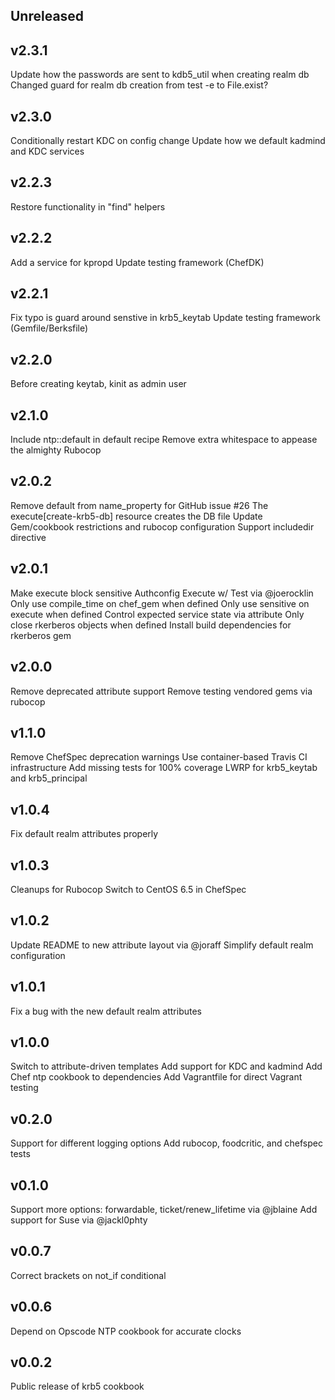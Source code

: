 ## Unreleased

## v2.3.1
  Update how the passwords are sent to kdb5_util when creating realm db
  Changed guard for realm db creation from test -e to File.exist?

## v2.3.0
  Conditionally restart KDC on config change
  Update how we default kadmind and KDC services

## v2.2.3
  Restore functionality in "find" helpers

## v2.2.2
  Add a service for kpropd
  Update testing framework (ChefDK)

## v2.2.1
  Fix typo is guard around senstive in krb5_keytab
  Update testing framework (Gemfile/Berksfile)

## v2.2.0
  Before creating keytab, kinit as admin user

## v2.1.0
  Include ntp::default in default recipe
  Remove extra whitespace to appease the almighty Rubocop

## v2.0.2
  Remove default from name_property for GitHub issue #26
  The execute[create-krb5-db] resource creates the DB file
  Update Gem/cookbook restrictions and rubocop configuration
  Support includedir directive

## v2.0.1
  Make execute block sensitive
  Authconfig Execute w/ Test via @joerocklin
  Only use compile_time on chef_gem when defined
  Only use sensitive on execute when defined
  Control expected service state via attribute
  Only close rkerberos objects when defined
  Install build dependencies for rkerberos gem

## v2.0.0
  Remove deprecated attribute support
  Remove testing vendored gems via rubocop

## v1.1.0
  Remove ChefSpec deprecation warnings
  Use container-based Travis CI infrastructure
  Add missing tests for 100% coverage
  LWRP for krb5_keytab and krb5_principal

## v1.0.4
  Fix default realm attributes properly

## v1.0.3
  Cleanups for Rubocop
  Switch to CentOS 6.5 in ChefSpec

## v1.0.2

  Update README to new attribute layout via @joraff
  Simplify default realm configuration

## v1.0.1

  Fix a bug with the new default realm attributes

## v1.0.0

  Switch to attribute-driven templates
  Add support for KDC and kadmind
  Add Chef ntp cookbook to dependencies
  Add Vagrantfile for direct Vagrant testing

## v0.2.0

  Support for different logging options
  Add rubocop, foodcritic, and chefspec tests

## v0.1.0

  Support more options: forwardable, ticket/renew_lifetime via @jblaine
  Add support for Suse via @jackl0phty

## v0.0.7

  Correct brackets on not_if conditional

## v0.0.6

  Depend on Opscode NTP cookbook for accurate clocks

## v0.0.2

  Public release of krb5 cookbook
